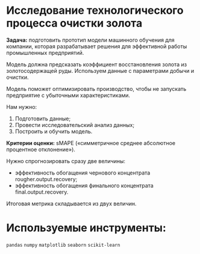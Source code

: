 # Исследование технологического процесса очистки золота

**Задача:** подготовить прототип модели машинного обучения для компании, которая разрабатывает решения для эффективной работы промышленных предприятий.

Модель должна предсказать коэффициент восстановления золота из золотосодержащей руды. Используем данные с параметрами добычи и очистки. 

Модель поможет оптимизировать производство, чтобы не запускать предприятие с убыточными характеристиками.

Нам нужно:

1. Подготовить данные;
2. Провести исследовательский анализ данных;
3. Построить и обучить модель.


**Критерии оценки:**   sMAPE («симметричное среднее абсолютное процентное отклонение»).

Нужно спрогнозировать сразу две величины:
- эффективность обогащения чернового концентрата rougher.output.recovery;
- эффективность обогащения финального концентрата final.output.recovery.

Итоговая метрика складывается из двух величин.

# Используемые инструменты:

`pandas` `numpy` `matplotlib` `seaborn` `scikit-learn`
